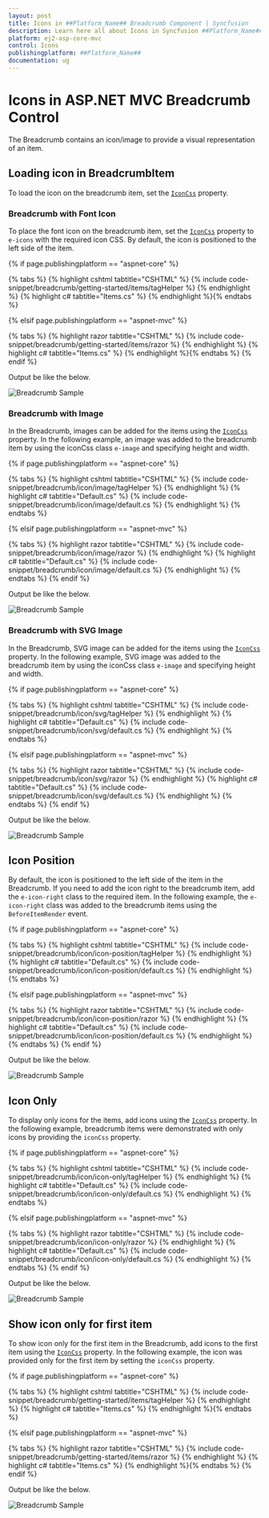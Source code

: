```yaml
---
layout: post
title: Icons in ##Platform_Name## Breadcrumb Component | Syncfusion
description: Learn here all about Icons in Syncfusion ##Platform_Name## Breadcrumb component of Syncfusion Essential JS 2 and more.
platform: ej2-asp-core-mvc
control: Icons
publishingplatform: ##Platform_Name##
documentation: ug
---
```



# Icons in ASP.NET MVC Breadcrumb Control

The Breadcrumb contains an icon/image to provide a visual representation of an item.

## Loading icon in BreadcrumbItem

To load the icon on the breadcrumb item, set the [`IconCss`](https://help.syncfusion.com/cr/aspnetcore-js2/Syncfusion.EJ2.Navigations.BreadcrumbItem.html#Syncfusion_EJ2_Navigations_BreadcrumbItem_IconCss) property.

### Breadcrumb with Font Icon

To place the font icon on the breadcrumb item, set the [`IconCss`](https://help.syncfusion.com/cr/aspnetcore-js2/Syncfusion.EJ2.Navigations.BreadcrumbItem.html#Syncfusion_EJ2_Navigations_BreadcrumbItem_IconCss) property to `e-icons` with the required icon CSS. By default, the icon is positioned to the left side of the item.

{% if page.publishingplatform == "aspnet-core" %}

{% tabs %}
{% highlight cshtml tabtitle="CSHTML" %}
{% include code-snippet/breadcrumb/getting-started/items/tagHelper %}
{% endhighlight %}
{% highlight c# tabtitle="Items.cs" %}
{% endhighlight %}{% endtabs %}

{% elsif page.publishingplatform == "aspnet-mvc" %}

{% tabs %}
{% highlight razor tabtitle="CSHTML" %}
{% include code-snippet/breadcrumb/getting-started/items/razor %}
{% endhighlight %}
{% highlight c# tabtitle="Items.cs" %}
{% endhighlight %}{% endtabs %}
{% endif %}



Output be like the below.

![Breadcrumb Sample](./images/items.PNG)

### Breadcrumb with Image

In the Breadcrumb, images can be added for the items using the [`IconCss`](https://help.syncfusion.com/cr/aspnetcore-js2/Syncfusion.EJ2.Navigations.BreadcrumbItem.html#Syncfusion_EJ2_Navigations_BreadcrumbItem_IconCss) property. In the following example, an image was added to the breadcrumb item by using the iconCss class `e-image` and specifying height and width.

{% if page.publishingplatform == "aspnet-core" %}

{% tabs %}
{% highlight cshtml tabtitle="CSHTML" %}
{% include code-snippet/breadcrumb/icon/image/tagHelper %}
{% endhighlight %}
{% highlight c# tabtitle="Default.cs" %}
{% include code-snippet/breadcrumb/icon/image/default.cs %}
{% endhighlight %}
{% endtabs %}

{% elsif page.publishingplatform == "aspnet-mvc" %}

{% tabs %}
{% highlight razor tabtitle="CSHTML" %}
{% include code-snippet/breadcrumb/icon/image/razor %}
{% endhighlight %}
{% highlight c# tabtitle="Default.cs" %}
{% include code-snippet/breadcrumb/icon/image/default.cs %}
{% endhighlight %}
{% endtabs %}
{% endif %}



Output be like the below.

![Breadcrumb Sample](./images/image.PNG)

### Breadcrumb with SVG Image

In the Breadcrumb, SVG image can be added for the items using the [`IconCss`](https://help.syncfusion.com/cr/aspnetcore-js2/Syncfusion.EJ2.Navigations.BreadcrumbItem.html#Syncfusion_EJ2_Navigations_BreadcrumbItem_IconCss) property. In the following example, SVG image was added to the breadcrumb item by using the iconCss class `e-image` and specifying height and width.

{% if page.publishingplatform == "aspnet-core" %}

{% tabs %}
{% highlight cshtml tabtitle="CSHTML" %}
{% include code-snippet/breadcrumb/icon/svg/tagHelper %}
{% endhighlight %}
{% highlight c# tabtitle="Default.cs" %}
{% include code-snippet/breadcrumb/icon/svg/default.cs %}
{% endhighlight %}
{% endtabs %}

{% elsif page.publishingplatform == "aspnet-mvc" %}

{% tabs %}
{% highlight razor tabtitle="CSHTML" %}
{% include code-snippet/breadcrumb/icon/svg/razor %}
{% endhighlight %}
{% highlight c# tabtitle="Default.cs" %}
{% include code-snippet/breadcrumb/icon/svg/default.cs %}
{% endhighlight %}
{% endtabs %}
{% endif %}



Output be like the below.

![Breadcrumb Sample](./images/svg.PNG)

## Icon Position

By default, the icon is positioned to the left side of the item in the Breadcrumb. If you need to add the icon right to the breadcrumb item, add the `e-icon-right` class to the required item. In the following example, the `e-icon-right` class was added to the breadcrumb items using the `BeforeItemRender` event.

{% if page.publishingplatform == "aspnet-core" %}

{% tabs %}
{% highlight cshtml tabtitle="CSHTML" %}
{% include code-snippet/breadcrumb/icon/icon-position/tagHelper %}
{% endhighlight %}
{% highlight c# tabtitle="Default.cs" %}
{% include code-snippet/breadcrumb/icon/icon-position/default.cs %}
{% endhighlight %}
{% endtabs %}

{% elsif page.publishingplatform == "aspnet-mvc" %}

{% tabs %}
{% highlight razor tabtitle="CSHTML" %}
{% include code-snippet/breadcrumb/icon/icon-position/razor %}
{% endhighlight %}
{% highlight c# tabtitle="Default.cs" %}
{% include code-snippet/breadcrumb/icon/icon-position/default.cs %}
{% endhighlight %}
{% endtabs %}
{% endif %}



Output be like the below.

![Breadcrumb Sample](./images/icons-position.PNG)

## Icon Only

To display only icons for the items, add icons using the [`IconCss`](https://help.syncfusion.com/cr/aspnetcore-js2/Syncfusion.EJ2.Navigations.BreadcrumbItem.html#Syncfusion_EJ2_Navigations_BreadcrumbItem_IconCss) property. In the following example, breadcrumb items were demonstrated with only icons by providing the `iconCss` property.

{% if page.publishingplatform == "aspnet-core" %}

{% tabs %}
{% highlight cshtml tabtitle="CSHTML" %}
{% include code-snippet/breadcrumb/icon/icon-only/tagHelper %}
{% endhighlight %}
{% highlight c# tabtitle="Default.cs" %}
{% include code-snippet/breadcrumb/icon/icon-only/default.cs %}
{% endhighlight %}
{% endtabs %}

{% elsif page.publishingplatform == "aspnet-mvc" %}

{% tabs %}
{% highlight razor tabtitle="CSHTML" %}
{% include code-snippet/breadcrumb/icon/icon-only/razor %}
{% endhighlight %}
{% highlight c# tabtitle="Default.cs" %}
{% include code-snippet/breadcrumb/icon/icon-only/default.cs %}
{% endhighlight %}
{% endtabs %}
{% endif %}



Output be like the below.

![Breadcrumb Sample](./images/icon-only.PNG)

## Show icon only for first item

To show icon only for the first item in the Breadcrumb, add icons to the first item using the [`IconCss`](https://help.syncfusion.com/cr/aspnetcore-js2/Syncfusion.EJ2.Navigations.BreadcrumbItem.html#Syncfusion_EJ2_Navigations_BreadcrumbItem_IconCss) property. In the following example, the icon was provided only for the first item by setting the `iconCss` property.

{% if page.publishingplatform == "aspnet-core" %}

{% tabs %}
{% highlight cshtml tabtitle="CSHTML" %}
{% include code-snippet/breadcrumb/getting-started/items/tagHelper %}
{% endhighlight %}
{% highlight c# tabtitle="Items.cs" %}
{% endhighlight %}{% endtabs %}

{% elsif page.publishingplatform == "aspnet-mvc" %}

{% tabs %}
{% highlight razor tabtitle="CSHTML" %}
{% include code-snippet/breadcrumb/getting-started/items/razor %}
{% endhighlight %}
{% highlight c# tabtitle="Items.cs" %}
{% endhighlight %}{% endtabs %}
{% endif %}



Output be like the below.

![Breadcrumb Sample](./images/items.PNG)